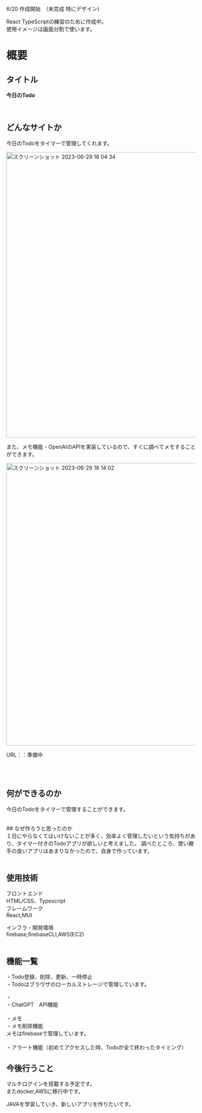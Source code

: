 6/20 作成開始　（未完成 特にデザイン）

React TypeScriptの練習のために作成中。<br>
使用イメージは画面分割で使います。<br>



# 概要
## タイトル
<strong>今日のTodo</strong>

<br>

## どんなサイトか
今日のTodoをタイマーで管理してくれます。

<img width="760" alt="スクリーンショット 2023-06-29 18 04 34" src="https://github.com/kouta222/Todo/assets/124219242/85294b62-46db-422d-8fd8-b20133e034ee">

また、メモ機能・OpenAIのAPIを実装しているので、すぐに調べてメモすることができます。

<img width="752" alt="スクリーンショット 2023-06-29 18 14 02" src="https://github.com/kouta222/Todo/assets/124219242/ad4b6581-d5c5-4af0-9103-1ceb4e61fae9">


<br>

URL：：準備中

<br><br>

## 何ができるのか
今日のTodoをタイマーで管理することができます。

<br>
## なぜ作ろうと思ったのか<br>
１日にやらなくてはいけないことが多く、効率よく管理したいという気持ちがあり、タイマー付きのTodoアプリが欲しいと考えました。
調べたところ、使い勝手の良いアプリはあまりなかったので、自身で作っています。
<br>

<br>



## 使用技術
フロントエンド<br>
HTML/CSS、Typescript<br>
フレームワーク<br>
React,MUI<br>

インフラ・開発環境<br>
firebase,firebaseCLI,AWS(EC2)<br><br>

## 機能一覧
・Todo登録、削除、更新、一時停止<br>
・Todoはブラウザのローカルストレージで管理しています。


・<br>
・ChatGPT　API機能<br><br>
・メモ<br>
・メモ削除機能<br>メモはfirebaseで管理しています。<br><br>
・アラート機能（初めてアクセスした時、Todoが全て終わったタイミング）<br>



## 今後行うこと
マルチログインを搭載する予定です。<br>
またdocker,AWSに移行中です。

JAVAを学習していき、新しいアプリを作りたいです。

